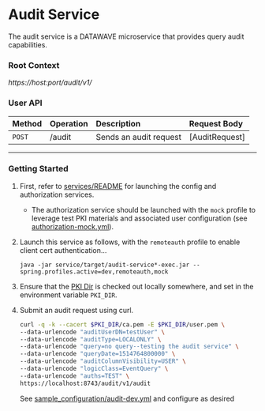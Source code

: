# Audit Service

The audit service is a DATAWAVE microservice that provides
query audit capabilities.

### Root Context

*https://host:port/audit/v1/*

### User API

| Method | Operation | Description | Request Body |
|:-------|:----------|:------------|:-------------|
| `POST` | /audit    | Sends an audit request | [AuditRequest] |

---

### Getting Started

1. First, refer to [services/README][getting-started] for launching the config
   and authorization services.

   * The authorization service should be launched with the `mock` profile to leverage
     test PKI materials and associated user configuration (see
     [authorization-mock.yml][auth-mock-yml]).

2. Launch this service as follows, with the `remoteauth` profile to enable client
   cert authentication...
    
   ```
   java -jar service/target/audit-service*-exec.jar --spring.profiles.active=dev,remoteauth,mock
   ```

3. Ensure that the [PKI Dir][pki-dir] is checked out locally somewhere, and set
   in the environment variable `PKI_DIR`.

4. Submit an audit request using curl.
   ```bash
   curl -q -k --cacert $PKI_DIR/ca.pem -E $PKI_DIR/user.pem \
   --data-urlencode "auditUserDN=testUser" \
   --data-urlencode "auditType=LOCALONLY" \
   --data-urlencode "query=no query--testing the audit service" \
   --data-urlencode "queryDate=1514764800000" \
   --data-urlencode "auditColumnVisibility=USER" \
   --data-urlencode "logicClass=EventQuery" \
   --data-urlencode "auths=TEST" \
   https://localhost:8743/audit/v1/audit
   ```

   See [sample_configuration/audit-dev.yml][audit-dev-yml] and configure as desired

[getting-started]:https://github.com/NationalSecurityAgency/datawave-microservices-root/blob/master/README.md#getting-started
[AuditParameters]:api/src/main/java/datawave/webservice/common/audit/AuditParameters.java
[pki-dir]:https://github.com/NationalSecurityAgency/datawave-spring-boot-starter/blob/master/src/main/resources/pki
[audit-dev-yml]:https://github.com/NationalSecurityAgency/datawave-microservices-root/blob/master/sample_configuration/audit-dev.yml.example
[auth-mock-yml]:https://github.com/NationalSecurityAgency/datawave-microservices-root/blob/master/sample_configuration/authorization-mock.yml